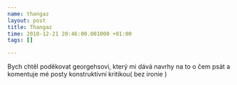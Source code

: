 ```yaml
--- 
name: thangaz
layout: post
title: Thangaz
time: 2010-12-21 20:46:00.001000 +01:00
tags: []

---
```

Bych chtěl poděkovat georgehsovi, který mi dává navrhy na to o čem psát a komentuje mé posty konstruktivní kritikou( bez ironie )
